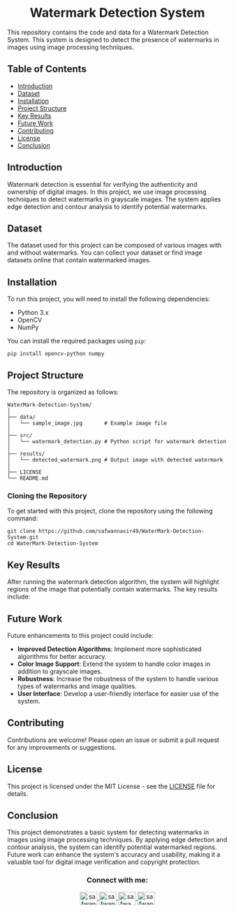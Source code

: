<h1 align="center">Watermark Detection System</h1>

<p>This repository contains the code and data for a Watermark Detection System. This system is designed to detect the presence of watermarks in images using image processing techniques.</p>

<h2>Table of Contents</h2>
<ul>
    <li><a href="#introduction">Introduction</a></li>
    <li><a href="#dataset">Dataset</a></li>
    <li><a href="#installation">Installation</a></li>
    <li><a href="#project-structure">Project Structure</a></li>
    <li><a href="#key-results">Key Results</a></li>
    <li><a href="#future-work">Future Work</a></li>
    <li><a href="#contributing">Contributing</a></li>
    <li><a href="#license">License</a></li>
    <li><a href="#conclusion">Conclusion</a></li>
</ul>

<h2 id="introduction">Introduction</h2>
<p>Watermark detection is essential for verifying the authenticity and ownership of digital images. In this project, we use image processing techniques to detect watermarks in grayscale images. The system applies edge detection and contour analysis to identify potential watermarks.</p>

<h2 id="dataset">Dataset</h2>
<p>The dataset used for this project can be composed of various images with and without watermarks. You can collect your dataset or find image datasets online that contain watermarked images.</p>

<h2 id="installation">Installation</h2>
<p>To run this project, you will need to install the following dependencies:</p>
<ul>
    <li>Python 3.x</li>
    <li>OpenCV</li>
    <li>NumPy</li>
</ul>
<p>You can install the required packages using <code>pip</code>:</p>
<pre><code>pip install opencv-python numpy</code></pre>

<h2 id="project-structure">Project Structure</h2>
<p>The repository is organized as follows:</p>
<pre><code>WaterMark-Detection-System/
│
├── data/
│   └── sample_image.jpg       # Example image file
│
├── src/
│   └── watermark_detection.py # Python script for watermark detection
│
├── results/
│   └── detected_watermark.png # Output image with detected watermark
│
├── LICENSE
└── README.md
</code></pre>

<h3>Cloning the Repository</h3>
<p>To get started with this project, clone the repository using the following command:</p>
<pre><code>git clone https://github.com/safwannasir49/WaterMark-Detection-System.git
cd WaterMark-Detection-System
</code></pre>

<h2 id="key-results">Key Results</h2>
<p>After running the watermark detection algorithm, the system will highlight regions of the image that potentially contain watermarks. The key results include:</p>
<!--<h3>Detected Watermark</h3>
<p>This image shows the detected watermark regions highlighted in the original image.</p>
<img src="results/detected_watermark.png" alt="Detected Watermark">
-->
<h2 id="future-work">Future Work</h2>
<p>Future enhancements to this project could include:</p>
<ul>
    <li><strong>Improved Detection Algorithms</strong>: Implement more sophisticated algorithms for better accuracy.</li>
    <li><strong>Color Image Support</strong>: Extend the system to handle color images in addition to grayscale images.</li>
    <li><strong>Robustness</strong>: Increase the robustness of the system to handle various types of watermarks and image qualities.</li>
    <li><strong>User Interface</strong>: Develop a user-friendly interface for easier use of the system.</li>
</ul>

<h2 id="contributing">Contributing</h2>
<p>Contributions are welcome! Please open an issue or submit a pull request for any improvements or suggestions.</p>

<h2 id="license">License</h2>
<p>This project is licensed under the MIT License - see the <a href="LICENSE">LICENSE</a> file for details.</p>

<h2 id="conclusion">Conclusion</h2>
<p>This project demonstrates a basic system for detecting watermarks in images using image processing techniques. By applying edge detection and contour analysis, the system can identify potential watermarked regions. Future work can enhance the system's accuracy and usability, making it a valuable tool for digital image verification and copyright protection.</p>

<h3 align="center">Connect with me:</h3>
<p align="center">
       <a href="mailto:safwannasir49@gmail.com" target="blank">
        <img align="center" src="https://www.svgrepo.com/show/484206/mail.svg" alt="safwannasir49@gmail.com" height="30" width="40" />
    </a>
    <a href="https://twitter.com/SafwanNasir49" target="blank">
        <img align="center" src="https://raw.githubusercontent.com/rahuldkjain/github-profile-readme-generator/master/src/images/icons/Social/twitter.svg" alt="safwannasir" height="30" width="40" />
    </a>
    <a href="https://linkedin.com/in/safwan-nasir-955745219" target="blank">
        <img align="center" src="https://raw.githubusercontent.com/rahuldkjain/github-profile-readme-generator/master/src/images/icons/Social/linked-in-alt.svg" alt="safwa_nasir_linkedln" height="30" width="40" />
    </a>
    <a href="https://instagram.com/safwan_nasir_" target="blank">
        <img align="center" src="https://raw.githubusercontent.com/rahuldkjain/github-profile-readme-generator/master/src/images/icons/Social/instagram.svg" alt="safwan_nasir_" height="30" width="40" />
    </a>
</p>
</body>
</html>

